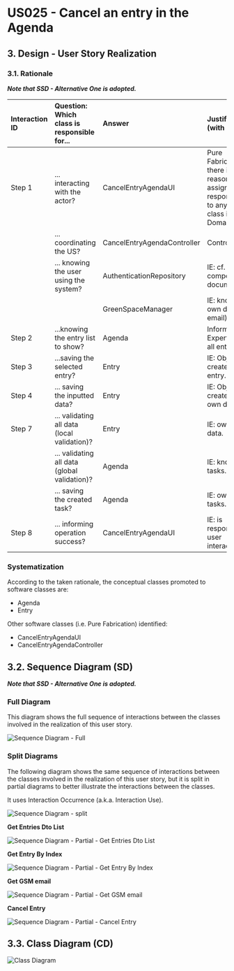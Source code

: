 # US025 - Cancel an entry in the Agenda

## 3. Design - User Story Realization 

### 3.1. Rationale

_**Note that SSD - Alternative One is adopted.**_

| Interaction ID | Question: Which class is responsible for...   | Answer                      | Justification (with patterns)                                                                                 |
|:---------------|:----------------------------------------------|:----------------------------|:--------------------------------------------------------------------------------------------------------------|
| Step 1  		     | 	... interacting with the actor?              | CancelEntryAgendaUI         | Pure Fabrication: there is no reason to assign this responsibility to any existing class in the Domain Model. |
| 			  		        | 	... coordinating the US?                     | CancelEntryAgendaController | Controller                                                                                                    |
| 			  		        | ... knowing the user using the system?        | AuthenticationRepository    | IE: cf. A&A component documentation.                                                                          |
| 			  		        | 							                                       | GreenSpaceManager           | IE: knows its own data (e.g. email)                                                                           |
| Step 2  		     | 	...knowing the entry list to show?           | Agenda                      | Information Expert: owns all entries.                                                                         |
| Step 3  		     | 	...saving the selected entry?                | Entry                       | IE: Object created has a entry.                                                                               |
| Step 4  		     | 	... saving the inputted data?                | Entry                       | IE: Object created has its own data.                                                                          |           
| Step 7  		     | 	... validating all data (local validation)?  | Entry                       | IE: owns its data.                                                                                            | 
| 			  		        | 	... validating all data (global validation)? | Agenda                      | IE: knows all tasks.                                                                                          | 
| 			  		        | 	... saving the created task?                 | Agenda                      | IE: owns all tasks.                                                                                           | 
| Step 8  		     | 	... informing operation success?             | CancelEntryAgendaUI         | IE: is responsible for user interactions.                                                                     | 

### Systematization ##

According to the taken rationale, the conceptual classes promoted to software classes are: 

* Agenda
* Entry

Other software classes (i.e. Pure Fabrication) identified: 

* CancelEntryAgendaUI  
* CancelEntryAgendaController


## 3.2. Sequence Diagram (SD)

_**Note that SSD - Alternative One is adopted.**_

### Full Diagram

This diagram shows the full sequence of interactions between the classes involved in the realization of this user story.

![Sequence Diagram - Full](svg/us025-sequence-diagram-full.svg)

### Split Diagrams

The following diagram shows the same sequence of interactions between the classes involved in the realization of this user story, but it is split in partial diagrams to better illustrate the interactions between the classes.

It uses Interaction Occurrence (a.k.a. Interaction Use).

![Sequence Diagram - split](svg/us025-sequence-diagram-split.svg)

**Get Entries Dto List**

![Sequence Diagram - Partial - Get Entries Dto List](svg/us025-sequence-diagram-partial-get-entries-dto-list.svg)

**Get Entry By Index**

![Sequence Diagram - Partial - Get Entry By Index](svg/us025-sequence-diagram-partial-get-entry-by-index.svg)

**Get GSM email**

![Sequence Diagram - Partial - Get GSM email](svg/us025-sequence-diagram-partial-get-gsm-email.svg)

**Cancel Entry**

![Sequence Diagram - Partial - Cancel Entry](svg/us025-sequence-diagram-partial-cancel-entry.svg)

## 3.3. Class Diagram (CD)

![Class Diagram](svg/us025-class-diagram.svg)